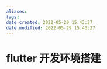 ```yaml
---
aliases:
tags:
date created: 2022-05-29 15:43:27
date modified: 2022-05-29 15:43:27
---
```


# flutter 开发环境搭建

<!-- TODO flutter 开发环境搭建 -->

